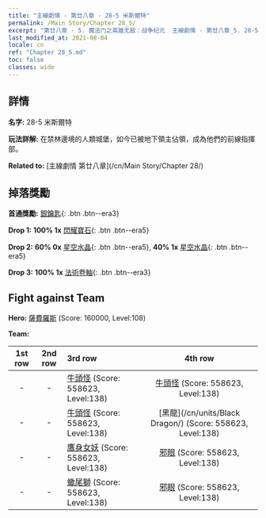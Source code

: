 ```yaml
---
title: "主線劇情 - 第廿八章 - 28-5 米斯爾特"
permalink: /Main Story/Chapter 28_5/
excerpt: "第廿八章 - 5. 魔法门之英雄无敌：战争纪元  主線劇情 - 第廿八章_5. 28-5 米斯爾特"
last_modified_at: 2021-08-04
locale: cn
ref: "Chapter 28_5.md"
toc: false
classes: wide
---
```


## 詳情

 **名字:** 28-5 米斯爾特

 **玩法詳解:** 在禁林邊境的人類城堡，如今已被地下領主佔領，成為他們的前線指揮部。

 **Related to:** [主線劇情 第廿八章](/cn/Main Story/Chapter 28/)

## 掉落獎勵

 **首通獎勵:** [銀鑰匙](/cn/Items/con_693/){: .btn .btn--era3}

 **Drop 1:** **100% 1x** [閃耀寶石](/cn/Items/mat_100/){: .btn .btn--era5}

 **Drop 2:** **60% 0x** [星空水晶](/cn/Items/mat_94/){: .btn .btn--era5}, **40% 1x** [星空水晶](/cn/Items/mat_94/){: .btn .btn--era5}

 **Drop 3:** **100% 1x** [法術卷軸](/cn/Items/con_694/){: .btn .btn--era3}


## Fight against Team
 **Hero:** [薩費羅斯](/cn/heroes/Sephinroth/) (Score: 160000, Level:108)

 **Team:**


  | 1st row | 2nd row | 3rd row | 4th row |
  |:----:|:----:|:----|:----:|
  | - | - | [牛頭怪](/cn/units/Minotaur/) (Score: 558623, Level:138)  | [牛頭怪](/cn/units/Minotaur/) (Score: 558623, Level:138)  |
  | - | - | [牛頭怪](/cn/units/Minotaur/) (Score: 558623, Level:138)  | [黑龍](/cn/units/Black Dragon/) (Score: 558623, Level:138)  |
  | - | - | [鷹身女妖](/cn/units/Harpy/) (Score: 558623, Level:138)  | [邪眼](/cn/units/Beholder/) (Score: 558623, Level:138)  |
  | - | - | [蠍尾獅](/cn/units/Manticore/) (Score: 558623, Level:138)  | [邪眼](/cn/units/Beholder/) (Score: 558623, Level:138)  |


